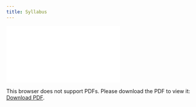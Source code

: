 ```yaml
---
title: Syllabus
---
```



<object data="../materials/Syl_POL2578.pdf.pdf" type="application/pdf" width="700px" height="700px">
    <embed src="../materials/Syl_POL2578.pdf.pdf">
        <p>This browser does not support PDFs. Please download the PDF to view it: <a href="http://networkanalysis.netlify.app/materials/Syl_POL2578.pdf">Download PDF</a>.</p>
    </embed>
</object>
